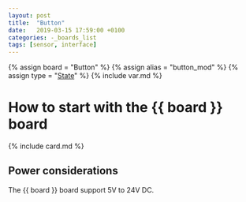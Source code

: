 ```yaml
---
layout: post
title:  "Button"
date:   2019-03-15 17:59:00 +0100
categories: -_boards_list
tags: [sensor, interface]
---
```

{% assign board = "Button" %}
{% assign alias = "button_mod" %}
{% assign type = "[State](/../modules_list/state)" %}
{% include var.md %}

# How to start with the {{ board }} board
{% include card.md %}

## Power considerations

The {{ board }} board support 5V to 24V DC.
